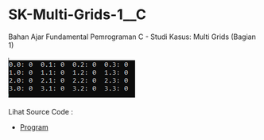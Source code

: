 # SK-Multi-Grids-1__C
Bahan Ajar Fundamental Pemrograman C - Studi Kasus: Multi Grids (Bagian 1)<br><br>
<img src="https://github.com/RizkyKhapidsyah/SK-Multi-Grids-1__C/blob/master/SK-Multi-Grids-1__C/Result/001.PNG"><br><br>
Lihat Source Code : <br>
- <a href="https://github.com/RizkyKhapidsyah/SK-Multi-Grids-1__C/blob/master/SK-Multi-Grids-1__C/Source.c">Program</a>
